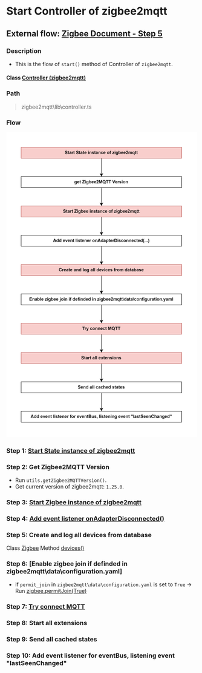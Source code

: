 #  Start Controller of zigbee2mqtt

## External flow: [Zigbee Document - Step 5](../README.md#step-5-start-controller-of-zigbee2mqtt)

### Description
- This is the flow of `start()` method of Controller of `zigbee2mqtt`.
  
#### Class [Controller (zigbee2mqtt)](../objects/controller_zigbee2mqtt.md)

### Path
> zigbee2mqtt\lib\controller.ts

### Flow

<img src="../images/5_declare_instance_zigbee_of_zigbee2mqtt.png" width="550"/>

### Step 1: [Start State instance of zigbee2mqtt](5_1_start_state_instance_of_zigbee2mqtt.md)

### Step 2: Get Zigbee2MQTT Version
- Run `utils.getZigbee2MQTTVersion()`.
- Get current version of zigbee2mqtt: `1.25.0`.

### Step 3: [Start Zigbee instance of zigbee2mqtt](5_3_start_zigbee_instance_of_zigbee2mqtt.md)

### Step 4: [Add event listener onAdapterDisconnected()](5_4_add_event_listener_onadapterdisconnected().md)

### Step 5: Create and log all devices from database

Class [Zigbee]()
Method [devices()]()

### Step 6: [Enable zigbee join if definded in zigbee2mqtt\data\configuration.yaml]
- if `permit_join` in `zigbee2mqtt\data\configuration.yaml` is set to `True` &rarr; Run [zigbee.permitJoin(True)]()

### Step 7: [Try connect MQTT](5_7_try_connect_mqtt.md)



### Step 8: Start all extensions

### Step 9: Send all cached states

### Step 10: Add event listener for eventBus, listening event "lastSeenChanged"

